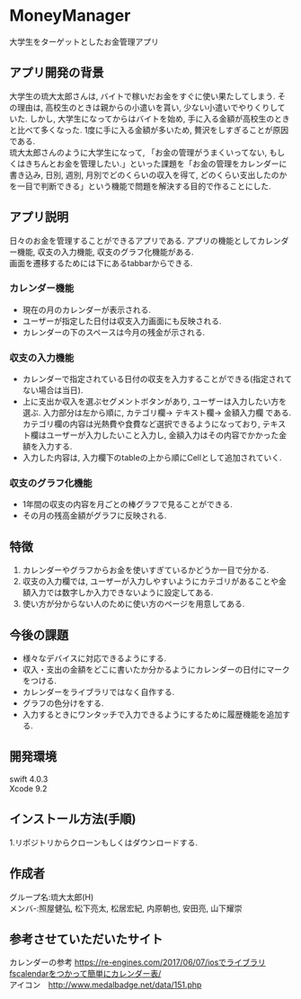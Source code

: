 # MoneyManager

大学生をターゲットとしたお金管理アプリ  

## アプリ開発の背景
 大学生の琉大太郎さんは, バイトで稼いだお金をすぐに使い果たしてしまう. その理由は, 高校生のときは親からの小遣いを貰い, 少ない小遣いでやりくりしていた. しかし, 大学生になってからはバイトを始め, 手に入る金額が高校生のときと比べて多くなった. 1度に手に入る金額が多いため, 贅沢をしすぎることが原因である.  
 琉大太郎さんのように大学生になって, 「お金の管理がうまくいってない, もしくはきちんとお金を管理したい.」といった課題を「お金の管理をカレンダーに書き込み, 日別, 週別, 月別でどのくらいの収入を得て, どのくらい支出したのかを一目で判断できる」という機能で問題を解決する目的で作ることにした.  

## アプリ説明
日々のお金を管理することができるアプリである. アプリの機能としてカレンダー機能, 収支の入力機能, 収支のグラフ化機能がある.  
画面を遷移するためには下にあるtabbarからできる. 

### カレンダー機能
* 現在の月のカレンダーが表示される.  
* ユーザーが指定した日付は収支入力画面にも反映される.  
* カレンダーの下のスペースは今月の残金が示される.   

### 収支の入力機能
* カレンダーで指定されている日付の収支を入力することができる(指定されてない場合は当日).  
* 上に支出か収入を選ぶセグメントボタンがあり, ユーザーは入力したい方を選ぶ. 入力部分は左から順に, カテゴリ欄-> テキスト欄-> 金額入力欄 である. カテゴリ欄の内容は光熱費や食費など選択できるようになっており, テキスト欄はユーザーが入力したいこと入力し, 金額入力はその内容でかかった金額を入力する.  
* 入力した内容は, 入力欄下のtableの上から順にCellとして追加されていく.  

### 収支のグラフ化機能
* 1年間の収支の内容を月ごとの棒グラフで見ることができる.  
* その月の残高金額がグラフに反映される. 

## 特徴
1. カレンダーやグラフからお金を使いすぎているかどうか一目で分かる.  
2. 収支の入力欄では, ユーザーが入力しやすいようにカテゴリがあることや金額入力では数字しか入力できないように設定してある.  
3. 使い方が分からない人のために使い方のページを用意してある.  

## 今後の課題
* 様々なデバイスに対応できるようにする.  
* 収入・支出の金額をどこに書いたか分かるようにカレンダーの日付にマークをつける.  
* カレンダーをライブラリではなく自作する.  
* グラフの色分けをする.  
* 入力するときにワンタッチで入力できるようにするために履歴機能を追加する.  

## 開発環境  
swift 4.0.3  
Xcode 9.2  

## インストール方法(手順)
1.リポジトリからクローンもしくはダウンロードする.  

## 作成者  
グループ名:琉大太郎(H)  
メンバ-:照屋健弘, 松下亮太, 松居宏紀, 内原朝也, 安田亮, 山下耀崇  
## 参考させていただいたサイト  
カレンダーの参考 <https://re-engines.com/2017/06/07/iosでライブラリfscalendarをつかって簡単にカレンダー表/>  
アイコン　<http://www.medalbadge.net/data/151.php>  
